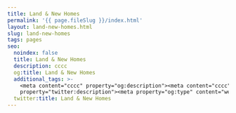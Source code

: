 ```yaml
---
title: Land & New Homes
permalink: '{{ page.fileSlug }}/index.html'
layout: land-new-homes.html
slug: land-new-homes
tags: pages
seo:
  noindex: false
  title: Land & New Homes
  description: cccc
  og:title: Land & New Homes
  additional_tags: >-
    <meta content="cccc" property="og:description"><meta content="cccc"
    property="twitter:description"><meta property="og:type" content="website">
  twitter:title: Land & New Homes
---
```



